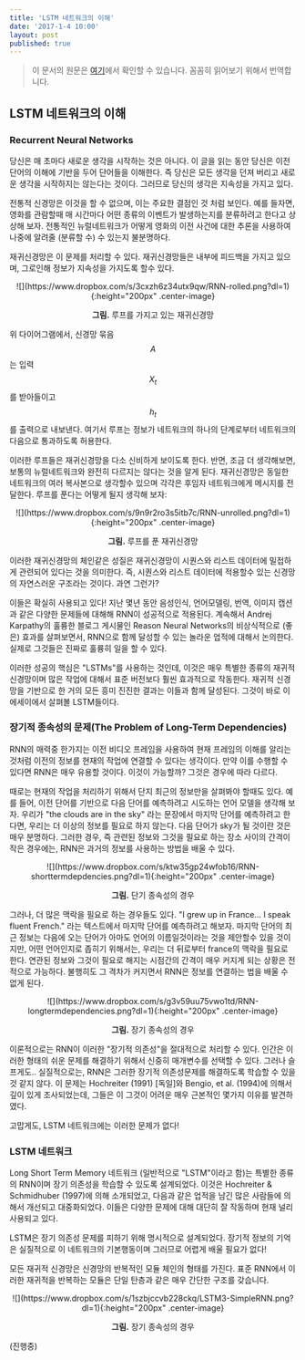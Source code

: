 ```yaml
---
title: 'LSTM 네트워크의 이해'
date: '2017-1-4 10:00'
layout: post
published: true
---
```


> 이 문서의 원문은 [여기](http://colah.github.io/posts/2015-08-Understanding-LSTMs/)에서 확인할 수 있습니다. 꼼꼼히 읽어보기 위해서 번역합니다.

## LSTM 네트워크의 이해

### Recurrent Neural Networks

당신은 매 초마다 새로운 생각을 시작하는 것은 아니다. 이 글을 읽는 동안 당신은 이전 단어의 이해에 기반을 두어 단어들을 이해한다. 즉 당신은 모든 생각을 던져 버리고 새로운 생각을 시작하지는 않는다는 것이다. 그러므로 당신의 생각은 지속성을 가지고 있다. 

전통적 신경망은 이것을 할 수 없으며, 이는 주요한 결점인 것 처럼 보인다. 예를 들자면, 영화를 관람할때 매 시간마다 어떤 종류의 이벤트가 발생하는지를 분류하려고 한다고 상상해 보자. 전통적인 뉴럴네트워크가 어떻게 영화의 이전 사건에 대한 추론을 사용하여 나중에 알려줄 (분류할 수) 수 있는지 불분명하다.

재귀신경망은 이 문제를 처리할 수 있다. 재귀신경망들은 내부에 피드백을 가지고 있으며, 그로인해 정보가 지속성을 가지도록 할수 있다.

<div style="text-align:center" markdown="1">
![](https://www.dropbox.com/s/3cxzh6z34utx9qw/RNN-rolled.png?dl=1){:height="200px" .center-image}

**그림.** 루프를 가지고 있는 재귀신경망
</div>

위 다이어그램에서, 신경망 묶음 $$A$$는 입력 $$X_t$$를 받아들이고 $$h_t$$를 출력으로 내보낸다. 여기서 루프는 정보가 네트워크의 하나의 단계로부터 네트워크의 다음으로 통과하도록 허용한다.

이러한 루프들은 재귀신경망을 다소 신비하게 보이도록 한다. 반면, 조금 더 생각해보면, 보통의 뉴럴네트워크와 완전히 다르지는 않다는 것을 알게 된다. 재귀신경망은 동일한 네트워크의 여러 복사본으로 생각할수 있으며 각각은 후임자 네트워크에게 메시지를 전달한다. 루프를 푼다는 어떻게 될지 생각해 보자: 

<div style="text-align:center" markdown="1">
![](https://www.dropbox.com/s/9n9r2ro3s5itb7c/RNN-unrolled.png?dl=1){:height="200px" .center-image}

**그림.** 루프를 푼 재귀신경망
</div>

이러한 재귀신경망의 체인같은 성질은 재귀신경망이 시퀀스와 리스트 데이터에 밀접하게 관련되어 있다는 것을 의미한다. 즉, 시퀀스와 리스트 데이터에 적용할수 있는 신경망의 자연스러운 구조라는 것이다. 과연 그런가? 

이들은 확실히 사용되고 있다! 지난 몇년 동안 음성인식, 언어모델링, 번역, 이미지 캡션과 같은 다양한 문제들에 대해해 RNN이 성공적으로 적용된다. 계속해서 Andrej Karpathy의 훌륭한 블로그 게시물인 Reason Neural Networks의 비상식적으로 (좋은) 효과를 살펴보면서, RNN으로 함께 달성할 수 있는 놀라운 업적에 대해서 논의한다. 실제로 그것들은 진짜로 훌륭히 일을 할 수 있다. 

이러한 성공의 핵심은 "LSTMs"를 사용하는 것인데, 이것은 매우 특별한 종류의 재귀적 신경망이며 많은 작업에 대해서 표준 버전보다 훨씬 효과적으로 작동한다. 재귀적 신경망을 기반으로 한 거의 모든 흥미 진진한 결과는 이들과 함께 달성된다. 그것이 바로 이 에세이에서 살펴볼 LSTM들이다.

### 장기적 종속성의 문제(The Problem of Long-Term Dependencies)
RNN의 매력중 한가지는 이전 비디오 프레임을 사용하여 현재 프레임의 이해를 알리는 것처럼 이전의 정보를 현재의 작업에 연결할 수 있다는 생각이다. 만약 이를 수행할 수 있다면 RNN은 매우 유용할 것이다. 이것이 가능할까? 그것은 경우에 따라 다르다.

때로는 현재의 작업을 처리하기 위해서 단지 최근의 정보만을 살펴봐야 할때도 있다. 예를 들어, 이전 단어를 기반으로 다음 단어를 예측하려고 시도하는 언어 모델을 생각해 보자. 우리가 "the clouds are in the sky" 라는 문장에서 마지막 단어를 예측하려고 한다면, 우리는 더 이상의 정보를 필요로 하지 않는다. 다음 단어가 sky가 될 것이란 것은 매우 분명하다. 그러한 경우, 즉 관련된 정보와 그것을 필요로 하는 장소 사이의 간격이 작은 경우에는, RNN은 과거의 정보를 사용하는 방법을 배울 수 있다.

<div style="text-align:center" markdown="1">
![](https://www.dropbox.com/s/ktw35gp24wfob16/RNN-shorttermdepdencies.png?dl=1){:height="200px" .center-image}

**그림.** 단기 종속성의 경우
</div>

그러나, 더 많은 맥락을 필요로 하는 경우들도 있다. "I grew up in France... I speak fluent French." 라는 텍스트에서 마지막 단어를 예측하려고 해보자. 마지막 단어의 최근 정보는 다음에 오는 단어가 아마도 언어의 이름일것이라는 것을 제안할수 있을 것이지만, 어떤 언어인지로 좁히기 위해서는, 우리는 더 뒤로부터 france의 맥락을 필요로 한다. 연관된 정보와 그것이 필요로 해지는 시점간의 간격이 매우 커지게 되는 상황은 전적으로 가능하다. 불행히도 그 격차가 커지면서 RNN은 정보를 연결하는 법을 배울 수 없게 된다.

<div style="text-align:center" markdown="1">
![](https://www.dropbox.com/s/g3v59uu75vwo1td/RNN-longtermdependencies.png?dl=1){:height="200px" .center-image}

**그림.** 장기 종속성의 경우
</div>

이론적으로는 RNN이 이러한 "장기적 의존성"을 절대적으로 처리할 수 있다. 인간은 이러한 형태의 쉬운 문제를 해결하기 위해서 신중히 매개변수를 선택할 수 있다. 그러나 슬프게도.. 실질적으로는, RNN은 그러한 장기적 의존성문제를 해결하도록 학습할 수 있을 것 같지 않다. 이 문제는 Hochreiter (1991) [독일]와 Bengio, et al. (1994)에 의해서 깊이 있게 조사되었는데, 그들은 이 그것이 어려운 매우 근본적인 몇가지 이유를 발견하였다.

고맙게도, LSTM 네트워크에는 이러한 문제가 없다!

### LSTM 네트워크 
Long Short Term Memory 네트워크 (일반적으로 "LSTM"이라고 함)는 특별한 종류의 RNN이며 장기 의존성을 학습할 수 있도록 설계되었다. 이것은 Hochreiter & Schmidhuber (1997)에 의해 소개되었고, 다음과 같은 업적을 남긴 많은 사람들에 의해서 개선되고 대중화되었다. 이들은 다양한 문제에 대해 대단히 잘 작동하며 현재 널리 사용되고 있다. 

LSTM은 장기 의존성 문제를 피하기 위해 명시적으로 설계되었다. 장기적 정보의 기억은 실질적으로 이 네트워크의 기본행동이며 그러므로 어렵게 배울 필요가 없다!

모든 재귀적 신경망은 신경망의 반복적인 모듈 체인의 형태를 가진다. 표준 RNN에서 이러한 재귀적을 반복하는 모듈은 단일 탄층과 같은 매우 간단한 구조를 갖습니다.

<div style="text-align:center" markdown="1">
![](https://www.dropbox.com/s/1szbjccvb228ckq/LSTM3-SimpleRNN.png?dl=1){:height="200px" .center-image}

**그림.** 장기 종속성의 경우
</div>


(진행중)


